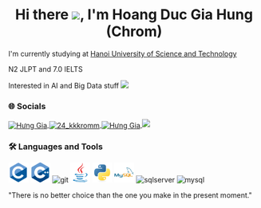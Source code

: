 <h1 align="center">Hi there <img src="https://media.giphy.com/media/hvRJCLFzcasrR4ia7z/giphy.gif" width="30px"/>, I'm Hoang Duc Gia Hung (Chrom)</h1>

I'm currently studying at [Hanoi University of Science and Technology](https://www.facebook.com/dhbkhanoi/)

N2 JLPT and 7.0 IELTS

Interested in AI and Big Data stuff
<img src="https://user-images.githubusercontent.com/73097560/115834477-dbab4500-a447-11eb-908a-139a6edaec5c.gif">
<h3 align="left">🌐 Socials</h3>
<p align="left">
 <a href="https://www.facebook.com/HungChrom" target="blank">
   <img align="center" src="https://raw.githubusercontent.com/rahuldkjain/github-profile-readme-generator/master/src/images/icons/Social/facebook.svg" alt="Hưng Gia" height="30" width="40" />
    </a>
<a href="https://www.instagram.com/24_kkkromm/" target="blank">
        <img align="center" src="https://raw.githubusercontent.com/rahuldkjain/github-profile-readme-generator/master/src/images/icons/Social/instagram.svg" alt="24_kkkromm" height="30" width="40" />
    </a>
 <a href="https://www.linkedin.com/in/hưng-gia-7583b7273/" target="blank">
        <img align="center" src="https://raw.githubusercontent.com/rahuldkjain/github-profile-readme-generator/master/src/images/icons/Social/linked-in-alt.svg" alt="Hưng Gia" height="30" width="40" />
    </a>

<img src="https://user-images.githubusercontent.com/73097560/115834477-dbab4500-a447-11eb-908a-139a6edaec5c.gif">
<h3 align="left">🛠 Languages and Tools</h3>

<p align="left">
    <img src="https://raw.githubusercontent.com/devicons/devicon/master/icons/c/c-original.svg" alt="c" width="40" height="40"/> 
    <img src="https://raw.githubusercontent.com/devicons/devicon/master/icons/cplusplus/cplusplus-original.svg" alt="cplusplus" width="40" height="40"/> 
    <img src="https://www.vectorlogo.zone/logos/git-scm/git-scm-icon.svg" alt="git" width="40" height="40"/> 
    <img src="https://raw.githubusercontent.com/devicons/devicon/master/icons/java/java-original.svg" alt="java" width="40" height="40"/> 
    <img src="https://raw.githubusercontent.com/devicons/devicon/master/icons/python/python-original.svg" alt="python" width="40" height="40"/>  
    <img src="https://raw.githubusercontent.com/devicons/devicon/master/icons/mysql/mysql-original-wordmark.svg" alt="mysql" width="40" height="40"/>
    <img src="https://upload.wikimedia.org/wikipedia/de/8/8c/Microsoft_SQL_Server_Logo.svg" alt="sqlserver" width="40" height="40"/>
    <img src="https://logotyp.us/files/mips.svg" alt="mysql" width="40" height="40"/>
</p>
   
"There is no better choice than the one you make in the present moment."
